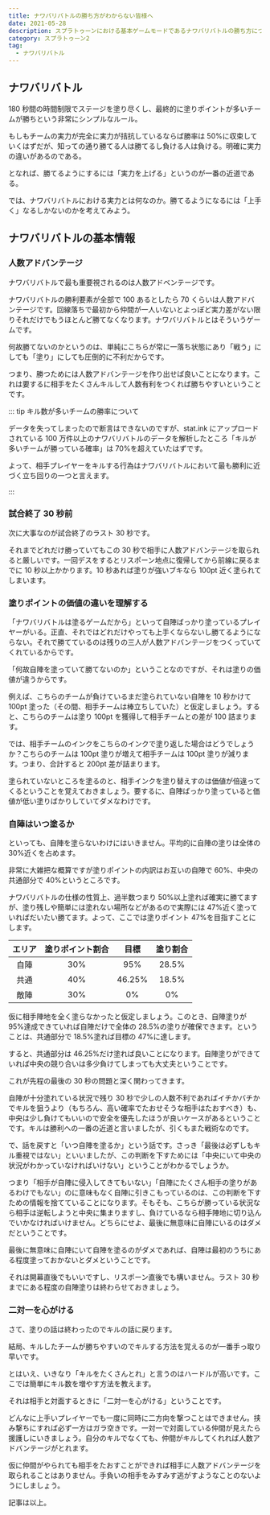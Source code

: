 ```yaml
---
title: ナワバリバトルの勝ち方がわからない皆様へ
date: 2021-05-28
description: スプラトゥーンにおける基本ゲームモードであるナワバリバトルの勝ち方について考察します
category: スプラトゥーン2
tag:
  - ナワバリバトル
---
```


## ナワバリバトル

180 秒間の時間制限でステージを塗り尽くし、最終的に塗りポイントが多いチームが勝ちという非常にシンプルなルール。

もしもチームの実力が完全に実力が拮抗しているならば勝率は 50%に収束していくはずだが、知っての通り勝てる人は勝てるし負ける人は負ける。明確に実力の違いがあるのである。

となれば、勝てるようにするには「実力を上げる」というのが一番の近道である。

では、ナワバリバトルにおける実力とは何なのか。勝てるようになるには「上手く」なるしかないのかを考えてみよう。

## ナワバリバトルの基本情報

### 人数アドバンテージ

ナワバリバトルで最も重要視されるのは人数アドベンテージです。

ナワバリバトルの勝利要素が全部で 100 あるとしたら 70 くらいは人数アドバンテージです。回線落ちで最初から仲間が一人いないとよっぽど実力差がない限りそれだけでもうほとんど勝てなくなります。ナワバリバトルとはそういうゲームです。

何故勝てないのかというのは、単純にこちらが常に一落ち状態にあり「戦う」にしても「塗り」にしても圧倒的に不利だからです。

つまり、勝つためには人数アドバンテージを作り出せば良いことになります。これは要するに相手をたくさんキルして人数有利をつくれば勝ちやすいということです。

::: tip キル数が多いチームの勝率について

データを失ってしまったので断言はできないのですが、stat.ink にアップロードされている 100 万件以上のナワバリバトルのデータを解析したところ「キルが多いチームが勝っている確率」は 70%を超えていたはずです。

よって、相手プレイヤーをキルする行為はナワバリバトルにおいて最も勝利に近づく立ち回りの一つと言えます。

:::

### 試合終了 30 秒前

次に大事なのが試合終了のラスト 30 秒です。

それまでどれだけ勝っていてもこの 30 秒で相手に人数アドバンテージを取られると厳しいです。一回デスをするとリスポーン地点に復帰してから前線に戻るまでに 10 秒以上かかります。10 秒あれば塗りが強いブキなら 100pt 近く塗られてしまいます。

### 塗りポイントの価値の違いを理解する

「ナワバリバトルは塗るゲームだから」といって自陣ばっかり塗っているプレイヤーがいる。正直、それではどれだけやっても上手くならないし勝てるようにならない。それで勝てているのは残りの三人が人数アドバンテージをつくっていてくれているからです。

「何故自陣を塗っていて勝てないのか」ということなのですが、それは塗りの価値が違うからです。

例えば、こちらのチームが負けているまだ塗られていない自陣を 10 秒かけて 100pt 塗った（その間、相手チームは棒立ちしていた）と仮定しましょう。すると、こちらのチームは塗り 100pt を獲得して相手チームとの差が 100 詰まります。

では、相手チームのインクをこちらのインクで塗り返した場合はどうでしょうか？こちらのチームは 100pt 塗りが増えて相手チームは 100pt 塗りが減ります。つまり、合計すると 200pt 差が詰まります。

塗られていないところを塗るのと、相手インクを塗り替えすのは価値が倍違ってくるということを覚えておきましょう。要するに、自陣ばっかり塗っていると価値が低い塗りばかりしていてダメなわけです。

### 自陣はいつ塗るか

といっても、自陣を塗らないわけにはいきません。平均的に自陣の塗りは全体の 30%近くを占めます。

非常に大雑把な概算ですが塗りポイントの内訳はお互いの自陣で 60%、中央の共通部分で 40%というところです。

ナワバリバトルの仕様の性質上、過半数つまり 50%以上塗れば確実に勝てますが、塗り残しや簡単には塗れない場所などがあるので実際には 47%近く塗っていればだいたい勝てます。よって、ここでは塗りポイント 47%を目指すことにします。

| エリア | 塗りポイント割合 |  目標  | 塗り割合 |
| :----: | :--------------: | :----: | :------: |
|  自陣  |       30%        |  95%   |  28.5%   |
|  共通  |       40%        | 46.25% |  18.5%   |
|  敵陣  |       30%        |   0%   |    0%    |

仮に相手陣地を全く塗らなかったと仮定しましょう。このとき、自陣塗りが 95%達成できていれば自陣だけで全体の 28.5%の塗りが確保できます。ということは、共通部分で 18.5%塗れば目標の 47%に達します。

すると、共通部分は 46.25%だけ塗れば良いことになります。自陣塗りができていれば中央の競り合いは多少負けてしまっても大丈夫ということです。

これが先程の最後の 30 秒の問題と深く関わってきます。

自陣が十分塗れている状況で残り 30 秒で少しの人数不利であればイチかバチかでキルを狙うより（もちろん、高い確率でたおせそうな相手はたおすべき）も、中央は少し負けてもいいので安全を優先したほうが良いケースがあるということです。キルは勝利への一番の近道と言いましたが、引くもまた戦術なのです。

で、話を戻すと「いつ自陣を塗るか」という話です。さっき「最後は必ずしもキル重視ではない」といいましたが、この判断を下すためには「中央にいて中央の状況がわかっていなければいけない」ということがわかるでしょうか。

つまり「相手が自陣に侵入してきてもいない」「自陣にたくさん相手の塗りがあるわけでもない」のに意味もなく自陣に引きこもっているのは、この判断を下すための情報を捨てていることになります。そもそも、こちらが勝っている状況なら相手は逆転しようと中央に集まりますし、負けているなら相手陣地に切り込んでいかなければいけません。どちらにせよ、最後に無意味に自陣にいるのはダメだということです。

最後に無意味に自陣にいて自陣を塗るのがダメであれば、自陣は最初のうちにある程度塗っておかないとダメということです。

それは開幕直後でもいいですし、リスポーン直後でも構いません。ラスト 30 秒までにある程度の自陣塗りは終わらせておきましょう。

### 二対一を心がける

さて、塗りの話は終わったのでキルの話に戻ります。

結局、キルしたチームが勝ちやすいのでキルする方法を覚えるのが一番手っ取り早いです。

とはいえ、いきなり「キルをたくさんとれ」と言うのはハードルが高いです。ここでは簡単にキル数を増やす方法を教えます。

それは相手と対面するときに「二対一を心がける」ということです。

どんなに上手いプレイヤーでも一度に同時に二方向を撃つことはできません。挟み撃ちにすれば必ず一方はガラ空きです。一対一で対面している仲間が見えたら援護しにいきましょう。自分のキルでなくても、仲間がキルしてくれれば人数アドバンテージがとれます。

仮に仲間がやられても相手をたおすことができれば相手に人数アドバンテージを取られることはありません。手負いの相手をみすみす逃がすようなことのないようにしましょう。

記事は以上。
